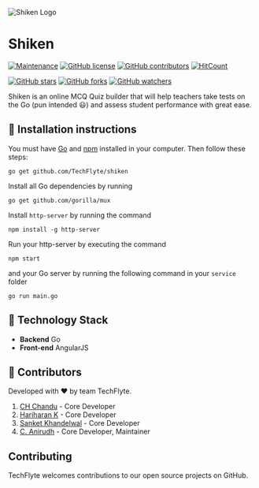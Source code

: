 ![Shiken Logo](ui/img/shiken2.png)
# Shiken

[![Maintenance](https://img.shields.io/badge/Maintained%3F-yes-green.svg)](https://github.com/C-Anirudh/shiken/graphs/commit-activity) [![GitHub license](https://img.shields.io/github/license/C-Anirudh/shiken.svg)](https://github.com/C-Anirudh/shiken/blob/master/LICENSE) [![GitHub contributors](https://img.shields.io/github/contributors/C-Anirudh/shiken.svg)](https://GitHub.com/C-Anirudh/shiken/graphs/contributors/) [![HitCount](http://hits.dwyl.io/C-Anirudh/shiken.svg)](http://hits.dwyl.io/C-Anirudh/shiken)

[![GitHub stars](https://img.shields.io/github/stars/C-Anirudh/shiken.svg?style=social&label=Star&maxAge=2592000)](https://GitHub.com/C-Anirudh/shiken/stargazers/) [![GitHub forks](https://img.shields.io/github/forks/C-Anirudh/shiken.svg?style=social&label=Fork&maxAge=2592000)](https://GitHub.com/C-Anirudh/shiken/network/) [![GitHub watchers](https://img.shields.io/github/watchers/C-Anirudh/shiken.svg?style=social&label=Watch&maxAge=2592000)](https://GitHub.com/C-Anirudh/shiken/watchers/)

Shiken is an online MCQ Quiz builder that will help teachers take tests on the Go (pun intended :smiley:) and assess student performance with great ease.


## :minidisc: Installation instructions
You must have [Go](https://golang.org/) and [npm](https://www.npmjs.com/) installed in your computer. Then follow these steps:

```
go get github.com/TechFlyte/shiken
```

Install all Go dependencies by running
```
go get github.com/gorilla/mux
```
Install `http-server` by running the command
```
npm install -g http-server
```

Run your http-server by executing the command 
```
npm start
```
and your Go server by running the following command in your `service` folder
```
go run main.go
```

## :wrench: Technology Stack
* **Backend** Go
* **Front-end** AngularJS

## :gem: Contributors
Developed with :hearts: by team TechFlyte.
1. [CH Chandu](https://github.com/chanduch1999) - Core Developer
2. [Hariharan K](https://github.com/harrycode007) - Core Developer
3. [Sanket Khandelwal](https://github.com/teknas07) - Core Developer
4. [C. Anirudh](https://github.com/C-Anirudh) - Core Developer, Maintainer

## Contributing
TechFlyte welcomes contributions to our open source projects on GitHub.
